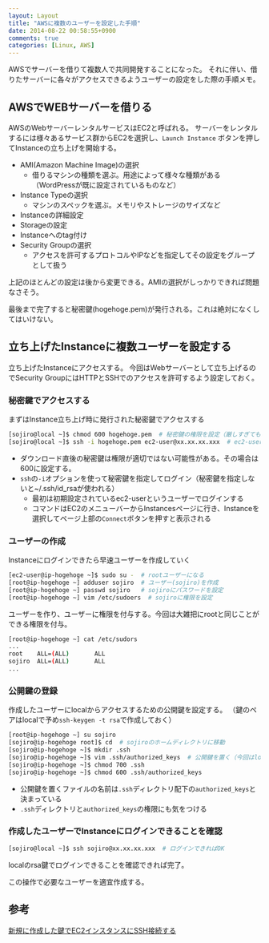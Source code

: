 ```yaml
---
layout: Layout
title: "AWSに複数のユーザーを設定した手順"
date: 2014-08-22 00:58:55+0900
comments: true
categories: [Linux, AWS]
---
```

AWSでサーバーを借りて複数人で共同開発することになった。
それに伴い、借りたサーバーに各々がアクセスできるようユーザーの設定をした際の手順メモ。

## AWSでWEBサーバーを借りる
AWSのWebサーバーレンタルサービスはEC2と呼ばれる。
サーバーをレンタルするには様々あるサービス群からEC2を選択し、```Launch Instance``` ボタンを押してInstanceの立ち上げを開始する。

* AMI(Amazon Machine Image)の選択
    * 借りるマシンの種類を選ぶ。用途によって様々な種類がある（WordPressが既に設定されているものなど）
* Instance Typeの選択
    * マシンのスペックを選ぶ。メモリやストレージのサイズなど
* Instanceの詳細設定
* Storageの設定
* Instanceへのtag付け
* Security Groupの選択
    * アクセスを許可するプロトコルやIPなどを指定してその設定をグループとして扱う

上記のほとんどの設定は後から変更できる。AMIの選択がしっかりできれば問題なさそう。

最後まで完了すると秘密鍵(hogehoge.pem)が発行される。これは絶対になくしてはいけない。

## 立ち上げたInstanceに複数ユーザーを設定する
立ち上げたInstanceにアクセスする。
今回はWebサーバーとして立ち上げるのでSecurity GroupにはHTTPとSSHでのアクセスを許可するよう設定しておく。

### 秘密鍵でアクセスする
まずはInstance立ち上げ時に発行された秘密鍵でアクセスする
```bash
[sojiro@local ~]$ chmod 600 hogehoge.pem  # 秘密鍵の権限を設定（厳しすぎても甘過ぎても使えない）
[sojiro@local ~]$ ssh -i hogehoge.pem ec2-user@xx.xx.xx.xxx  # ec2-userでログイン
```
* ダウンロード直後の秘密鍵は権限が適切ではない可能性がある。その場合は600に設定する。
* ```ssh```の```-i```オプションを使って秘密鍵を指定してログイン（秘密鍵を指定しないと~/.ssh/id_rsaが使われる）
    * 最初は初期設定されているec2-userというユーザーでログインする
    * コマンドはEC2のメニューバーからInstancesページに行き、Instanceを選択してページ上部の```Connect```ボタンを押すと表示される

### ユーザーの作成
Instanceにログインできたら早速ユーザーを作成していく
```bash
[ec2-user@ip-hogehoge ~]$ sudo su -  # rootユーザーになる
[root@ip-hogehoge ~] adduser sojiro  # ユーザー(sojiro)を作成
[root@ip-hogehoge ~] passwd sojiro   # sojiroにパスワードを設定
[root@ip-hogehoge ~] vim /etc/sudoers  # sojiroに権限を設定
```
ユーザーを作り、ユーザーに権限を付与する。今回は大雑把にrootと同じことができる権限を付与。
```bash
[root@ip-hogehoge ~] cat /etc/sudors
...
root    ALL=(ALL)       ALL
sojiro  ALL=(ALL)       ALL
...
```

### 公開鍵の登録
作成したユーザーにlocalからアクセスするための公開鍵を設定する。
（鍵のペアはlocalで予め```ssh-keygen -t rsa```で作成しておく）
```bash
[root@ip-hogehoge ~] su sojiro
[sojiro@ip-hogehoge root]$ cd  # sojiroのホームディレクトリに移動
[sojiro@ip-hogehoge ~]$ mkdir .ssh
[sojiro@ip-hogehoge ~]$ vim .ssh/authorized_keys  # 公開鍵を置く（今回はlocalのid_rsa.pubをコピペした）
[sojiro@ip-hogehoge ~]$ chmod 700 .ssh
[sojiro@ip-hogehoge ~]$ chmod 600 .ssh/authorized_keys
```
* 公開鍵を置くファイルの名前は```.ssh```ディレクトリ配下の```authorized_keys```と決まっている
* ```.ssh```ディレクトリと```authorized_keys```の権限にも気をつける

### 作成したユーザーでInstanceにログインできることを確認
```bash
[sojiro@local ~]$ ssh sojiro@xx.xx.xx.xxx  # ログインできればOK
```
localのrsa鍵でログインできることを確認できれば完了。

この操作で必要なユーザーを適宜作成する。

## 参考
[新規に作成した鍵でEC2インスタンスにSSH接続する](http://d.hatena.ne.jp/torazuka/20110420/ssh)
